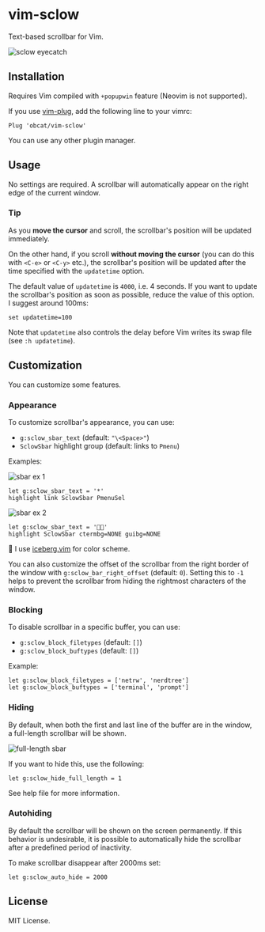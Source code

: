 # vim-sclow

Text-based scrollbar for Vim.

![sclow eyecatch](https://i.gyazo.com/0e141446f04bf34ecdd3e55ee439a291.gif)


## Installation

Requires Vim compiled with `+popupwin` feature (Neovim is not supported).

If you use [vim-plug](https://github.com/junegunn/vim-plug), add the following
line to your vimrc:

```vim
Plug 'obcat/vim-sclow'
```

You can use any other plugin manager.


## Usage

No settings are required. A scrollbar will automatically appear on the right
edge of the current window.


### Tip

As you **move the cursor** and scroll, the scrollbar's position will be updated
immediately.

On the other hand, if you scroll **without moving the cursor** (you can do this
with `<C-e>` or `<C-y>` etc.), the scrollbar's position will be updated after
the time specified with the `updatetime` option.

The default value of `updatetime` is `4000`, i.e. 4 seconds. If you want to
update the scrollbar's position as soon as possible, reduce the value of this
option. I suggest around 100ms:

```vim
set updatetime=100
```

Note that `updatetime` also controls the delay before Vim writes its swap file
(see `:h updatetime`).


## Customization

You can customize some features.


### Appearance

To customize scrollbar's appearance, you can use:

* `g:sclow_sbar_text` (default: `"\<Space>"`)
* `SclowSbar` highlight group (default: links to `Pmenu`)

Examples:

![sbar ex 1](https://user-images.githubusercontent.com/64692680/100740863-bb3d0880-341c-11eb-950c-50350e256be6.png)

```vim
let g:sclow_sbar_text = '*'
highlight link SclowSbar PmenuSel
```

![sbar ex 2](https://user-images.githubusercontent.com/64692680/100744585-68198480-3421-11eb-9e5a-bd5398b7efa3.png)

```vim
let g:sclow_sbar_text = '👾👾'
highlight SclowSbar ctermbg=NONE guibg=NONE
```

📝 I use [iceberg.vim](https://github.com/cocopon/iceberg.vim) for color scheme.

You can also customize the offset of the scrollbar from the right border of the
window with `g:sclow_bar_right_offset` (default: `0`). Setting this to `-1`
helps to prevent the scrollbar from hiding the rightmost characters of the
window.

### Blocking

To disable scrollbar in a specific buffer, you can use:

* `g:sclow_block_filetypes` (default: `[]`)
* `g:sclow_block_buftypes` (default: `[]`)

Example:

```vim
let g:sclow_block_filetypes = ['netrw', 'nerdtree']
let g:sclow_block_buftypes = ['terminal', 'prompt']
```


### Hiding

By default, when both the first and last line of the buffer are in the window,
a full-length scrollbar will be shown.

![full-length sbar](https://user-images.githubusercontent.com/64692680/100746502-22aa8680-3424-11eb-9bc3-72d54295a36c.png)

If you want to hide this, use the following:

```vim
let g:sclow_hide_full_length = 1
```

See help file for more information.

### Autohiding

By default the scrollbar will be shown on the screen permanently. If this behavior
is undesirable, it is possible to automatically hide the scrollbar after a predefined
period of inactivity.

To make scrollbar disappear after 2000ms set:

```vim
let g:sclow_auto_hide = 2000
```

## License

MIT License.
